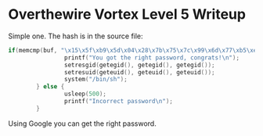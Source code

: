 # Overthewire Vortex Level 5 Writeup

Simple one. The hash is in the source file:

```c
if(memcmp(buf, "\x15\x5f\xb9\x5d\x04\x28\x7b\x75\x7c\x99\x6d\x77\xb5\xea\x51\xf7", 16) == 0){
                printf("You got the right password, congrats!\n");
                setresgid(getegid(), getegid(), getegid());
                setresuid(geteuid(), geteuid(), geteuid());
                system("/bin/sh");
        } else {
                usleep(500);
                printf("Incorrect password\n");
        }
```

Using Google you can get the right password.